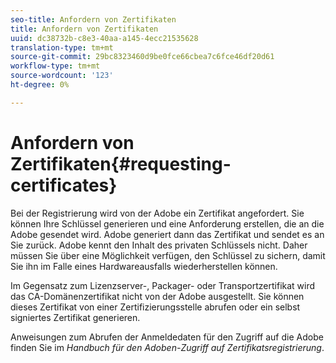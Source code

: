 ```yaml
---
seo-title: Anfordern von Zertifikaten
title: Anfordern von Zertifikaten
uuid: dc38732b-c8e3-40aa-a145-4ecc21535628
translation-type: tm+mt
source-git-commit: 29bc8323460d9be0fce66cbea7c6fce46df20d61
workflow-type: tm+mt
source-wordcount: '123'
ht-degree: 0%

---
```



# Anfordern von Zertifikaten{#requesting-certificates}

Bei der Registrierung wird von der Adobe ein Zertifikat angefordert. Sie können Ihre Schlüssel generieren und eine Anforderung erstellen, die an die Adobe gesendet wird. Adobe generiert dann das Zertifikat und sendet es an Sie zurück. Adobe kennt den Inhalt des privaten Schlüssels nicht. Daher müssen Sie über eine Möglichkeit verfügen, den Schlüssel zu sichern, damit Sie ihn im Falle eines Hardwareausfalls wiederherstellen können.

Im Gegensatz zum Lizenzserver-, Packager- oder Transportzertifikat wird das CA-Domänenzertifikat nicht von der Adobe ausgestellt. Sie können dieses Zertifikat von einer Zertifizierungsstelle abrufen oder ein selbst signiertes Zertifikat generieren.

Anweisungen zum Abrufen der Anmeldedaten für den Zugriff auf die Adobe finden Sie im *Handbuch für den Adoben-Zugriff auf Zertifikatsregistrierung*.
